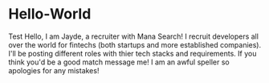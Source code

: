 # Hello-World
Test 
Hello, I am Jayde, a recruiter with Mana Search! I recruit developers all over the world for fintechs (both startups and more established companies).
I'll be posting different roles with thier tech stacks and requirements. 
If you think you'd be a good match message me!
I am an awful speller so apologies for any mistakes!
